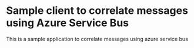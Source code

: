 # Sample client to correlate messages using Azure Service Bus

This is a sample application to correlate messages using azure service bus